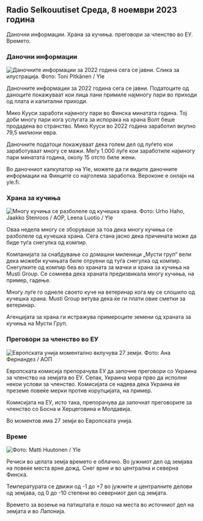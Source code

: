 ## Radio Selkouutiset Среда, 8 ноември 2023 година

Даночни информации. Храна за кучиња. преговори за членство во ЕУ. Времето.

### Даночни информации

![Даночните информации за 2022 година сега се јавни. Слика за илустрација. Фото: Toni Pitkänen / Yle](https://images.cdn.yle.fi/image/upload/c_crop,h_2628,w_4672,x_747,y_536/ar_1.7777777777777777,c_fill,g_170,c_fill_1_70,g_10,00,00,000q_auto:eco/f_auto/fl_lossy/v1692260664/39-115812464ddd8da1ad5a)

Даночните информации за 2022 година сега се јавни. Податоците од даноците покажуваат кои лица лани примиле најмногу пари во приходи од плата и капитални приходи.

Мико Кууси заработи најмногу пари во Финска минатата година. Тој доби многу пари кога услугата за испорака на храна Волт беше продадена во странство. Мико Кууси во 2022 година заработил вкупно 79,5 милиони евра.

Даночните податоци покажуваат дека голем дел од луѓето кои заработуваат многу се мажи. Меѓу 1.000 луѓе кои заработиле најмногу пари минатата година, околу 15 отсто биле жени.

Во даночниот калкулатор на Yle, можете да ги видите даночните информации на Финците со најголема заработка. Вероконе е онлајн на yle.fi.

### Храна за кучиња

![Многу кучиња се разболеле од кучешка храна. Фото: Urho Haho, Jaakko Stenroos / AOP, Leena Luotio / Yle](https://images.cdn.yle.fi/image/upload/c_crop,h_1080,w_1919,x_0,y_0/ar_1.777777777777_7777,h_675,w_1200/dpr_1.0/q_auto:eco/f_auto/fl_lossy/v1699386970/39-11965956548f484ed3bb)

Оваа недела многу се зборуваше за тоа дека многу кучиња се разболеле од кучешка храна. Сега стана јасно дека причината може да биде туѓа снегулка од компир.

Компанијата за снабдување со домашни миленици „Мусти груп“ вели дека можеби кучињата биле отруени од туѓа снегулка од компир. Снегулките од компир беа во храната за мачки и храна за кучиња на Musti Group. Се сомнева дека храната предизвикала многу кучиња, на пример, гадење.

Многу луѓе го однеле своето куче на ветеринар кога му се слошило од кучешка храна. Musti Group ветува дека ќе ги плати овие сметки за ветеринар.

Агенцијата за храна ги истражува примероците земени од храната за кучиња на Мусти Груп.

### Преговори за членство во ЕУ

![Европската унија моментално вклучува 27 земји. Фото: Ана Фернандез / АОП](https://images.cdn.yle.fi/image/upload/c_crop,h_2394,w_4256,x_0,y_419/ar_1.7777777777777777,c_fill,g_faces,h_pr_120.q_auto:eco/f_auto/fl_lossy/v1632407032/39-857648614c8a7c923f2)

Европската комисија препорачува ЕУ да започне преговори со Украина за членство на земјата во ЕУ. Сепак, Украина мора прво да исполни некои услови за членство. Комисијата се надева дека Украина ќе преземе повеќе мерки против корупцијата, на пример.

Комисијата на ЕУ, исто така, препорачува да започнат преговорите за членство со Босна и Херцеговина и Молдавија.

Во моментов има 27 земји во Европската унија.

### Време

![ Фото: Matti Huutonen / Yle](https://images.cdn.yle.fi/image/upload/c_crop,h_1080,w_1919,x_0,y_0/ar_1.7777777777777777,c_fill,g_50,w_1.0/q_auto:eco/f_auto/fl_lossy/v1699449326/39-1197700654b89b86284a)

Речиси во целата земја времето е облачно. Во јужниот дел од земјава на повеќе места врне дожд. Снег врне и во централна и северна Финска.

Температурата се движи од -1 до +7 во јужните и централните делови од земјава, од 0 до -10 степени во северниот дел од земјата.

Времето за возење на патиштата е лошо на места во источниот дел на земјата и во Лапонија.